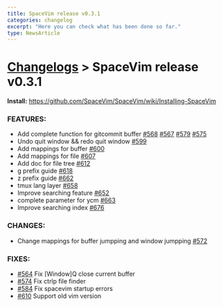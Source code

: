 ```yaml
---
title: SpaceVim release v0.3.1
categories: changelog
excerpt: "Here you can check what has been done so far."
type: NewsArticle
---
```


# [Changelogs](https://spacevim.org/development#changelog) > SpaceVim release v0.3.1

**Install:**  https://github.com/SpaceVim/SpaceVim/wiki/Installing-SpaceVim

### FEATURES:

- Add complete function for gitcommit buffer [#568](https://github.com/SpaceVim/SpaceVim/pull/#568) [#567](https://github.com/SpaceVim/SpaceVim/pull/#567) [#579](https://github.com/SpaceVim/SpaceVim/pull/#579) [#575](https://github.com/SpaceVim/SpaceVim/pull/#575) 
- Undo quit window && redo quit window [#599](https://github.com/SpaceVim/SpaceVim/pull/#599) 
- Add mappings for buffer [#600](https://github.com/SpaceVim/SpaceVim/pull/#600) 
- Add mappings for file [#607](https://github.com/SpaceVim/SpaceVim/pull/#607) 
- Add doc for file tree [#612](https://github.com/SpaceVim/SpaceVim/pull/#612) 
- g prefix guide [#618](https://github.com/SpaceVim/SpaceVim/pull/#618) 
- z prefix guide [#662](https://github.com/SpaceVim/SpaceVim/pull/#662) 
- tmux lang layer [#658](https://github.com/SpaceVim/SpaceVim/pull/#658) 
- Improve searching feature [#652](https://github.com/SpaceVim/SpaceVim/pull/#652) 
- complete parameter for ycm [#663](https://github.com/SpaceVim/SpaceVim/pull/#663) 
- Improve searching index [#676](https://github.com/SpaceVim/SpaceVim/pull/#676) 


### CHANGES:

- Change mappings for buffer jumpping and window jumpping [#572](https://github.com/SpaceVim/SpaceVim/pull/#572) 

### FIXES:

- [#564](https://github.com/SpaceVim/SpaceVim/pull/#564) Fix [Window]Q close current buffer
- [#574](https://github.com/SpaceVim/SpaceVim/pull/#574) Fix ctrlp file finder
- [#584](https://github.com/SpaceVim/SpaceVim/pull/#584) Fix spacevim startup errors
- [#610](https://github.com/SpaceVim/SpaceVim/pull/#610) Support old vim version


